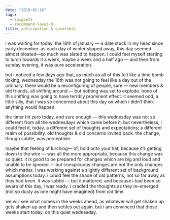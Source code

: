 ```yaml
---
date: "2019-01-16"
tags: 
  - snippets
  - recommend-level-0
title: anticipation & quietness
---
```

<!-- # january 16: anticipation & quietness -->

i was waiting for today. the 16th of january — a date stuck in my head since early december. as each day of winter slipped away, this day seemed almost bloated—so much was slated to happen. i could feel myself starting to lurch towards it a week, maybe a week and a half ago — and then from sunday evening, it was pure acceleration.

but i noticed a few days ago that, as much as all of this felt like a time bomb ticking, wednesday the 16th was not going to feel like a day out of the ordinary. there would be a reconfiguring of people, sure — new members & old friends, all shifting around — but nothing was set to explode. none of this shifting was going to have terribly prominent effect. it seemed odd, a little silly, that i was so concerned about this day on which i didn’t think anything would happen.

the timer hit zero today, and sure enough — this wednesday was not so different from all the wednesdays which came before it. but nevertheless, i could feel it, today. a different set of thoughts and expectations; a different realm of possibility. old thoughts & old concerns invited back. the change, though subtle, was perceptible.

maybe that feeling of lurching— of, hold onto your hat, because it’s getting down to the wire — was all the more appropriate, because this change was so quiet. it is good to be prepared for changes which are big and loud and unable to be ignored — but conspicuous changes are not the only changes which matter. i was working against a slightly different set of background assumptions today. i could feel the shade of old patterns, not so far away as they had been. it was subtle — but it mattered. and because i had been so aware of this day, i was ready. i cradled the thoughts as they re-emerged (not so dusty as one might have imagined) from old time.

we will see what comes in the weeks ahead, as whatever will get shaken up gets shaken up and then settles out again. but i am convinced that those weeks start today, on this quiet wednesday.
